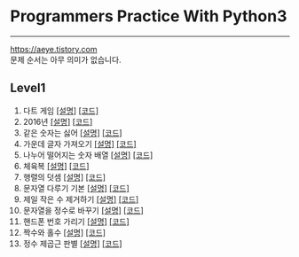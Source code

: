 # Programmers Practice With Python3
- - -
https://aeye.tistory.com  
문제 순서는 아무 의미가 없습니다.  
## Level1
01. 다트 게임 
    [[설명]](https://aeye.tistory.com/2) [[코드]](https://github.com/git-kth/Programmers_Practice/blob/master/level1/ex01.py)
02. 2016년 
    [[설명]](https://aeye.tistory.com/3) [[코드]](https://github.com/git-kth/Programmers_Practice/blob/master/level1/ex02.py)
03. 같은 숫자는 싫어 
    [[설명]](https://aeye.tistory.com/4) [[코드]](https://github.com/git-kth/Programmers_Practice/blob/master/level1/ex03.py)
04. 가운데 글자 가져오기
    [[설명]](https://aeye.tistory.com/5) [[코드]](https://github.com/git-kth/Programmers_Practice/blob/master/level1/ex04.py)
05. 나누어 떨어지는 숫자 배열 
    [[설명]](https://aeye.tistory.com/6) [[코드]](https://github.com/git-kth/Programmers_Practice/blob/master/level1/ex05.py)
06. 체육복 
    [[설명]](https://aeye.tistory.com/7) [[코드]](https://github.com/git-kth/Programmers_Practice/blob/master/level1/ex06.py)
07. 행렬의 덧셈 
    [[설명]](https://aeye.tistory.com/8) [[코드]](https://github.com/git-kth/Programmers_Practice/blob/master/level1/ex07.py)
08. 문자열 다루기 기본 
    [[설명]](https://aeye.tistory.com/9) [[코드]](https://github.com/git-kth/Programmers_Practice/blob/master/level1/ex08.py)
09. 제일 작은 수 제거하기 
    [[설명]](https://aeye.tistory.com/10) [[코드]](https://github.com/git-kth/Programmers_Practice/blob/master/level1/ex09.py)
10. 문자열을 정수로 바꾸기 
    [[설명]](https://aeye.tistory.com/11) [[코드]](https://github.com/git-kth/Programmers_Practice/blob/master/level1/ex10.py)
11. 핸드폰 번호 가리기 
    [[설명]](https://aeye.tistory.com/12) [[코드]](https://github.com/git-kth/Programmers_Practice/blob/master/level1/ex11.py)
12. 짝수와 홀수 
    [[설명]](https://aeye.tistory.com/13) [[코드]](https://github.com/git-kth/Programmers_Practice/blob/master/level1/ex12.py)
13. 정수 제곱근 판별
    [[설명]](https://aeye.tistory.com/14) [[코드]](https://github.com/git-kth/Programmers_Practice/blob/master/level1/ex13.py)
